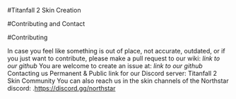 #Titanfall 2 Skin Creation


#Contributing and Contact


#Contributing

In case you feel like something is out of place, not accurate, outdated, or if you just want to contribute,
please make a pull request to our wiki: *link to our github*
You are welcome to create an issue at: *link to our github*
Contacting us
Permanent & Public link for our Discord server: Titanfall 2 Skin Community
You can also reach us in the skin channels of the Northstar discord: .https://discord.gg/northstar
